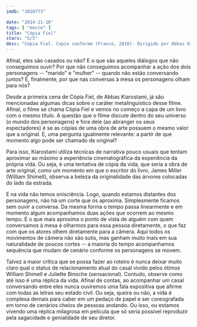 ```yaml
---
imdb: "1020773"

date: "2014-11-16"
tags: [ "movie" ]
title: "Cópia Fiel"
stars: "5/5"
desc: "Cópia Fiel. Copie conforme (France, 2010). Dirigido por Abbas Kiarostami. Escrito por Caroline Eliacheff, Abbas Kiarostami. Com Juliette Binoche, William Shimell, Jean-Claude Carrière, Agathe Natanson, Gianna Giachetti, Adrian Moore, Angelo Barbagallo, Andrea Laurenzi, Filippo Trojano."
---
```

Afinal, eles são casados ou não? E o que são aqueles diálogos que não conseguimos ouvir? Por que não conseguimos acompanhar a ação dos dois personagens -- "marido" e "mulher" -- quando não estão conversando juntos? E, finalmente, por que nas conversas à mesa os personagens olham para nós?

Desde a primeira cena de Cópia Fiel, de Abbas Kiarostami, já são mencionadas algumas dicas sobre o caráter metalinguístico desse filme. Afinal, o filme se chama Cópia Fiel e vemos no começo a capa de um livro com o mesmo título. A questão que o filme discute dentro do seu universo (o mundo dos personagens) e fora dele (ao abranger os seus espectadores) é se as cópias de uma obra de arte possuem o mesmo valor que a original. E, uma pergunta igualmente relevante: a partir de que momento algo pode ser chamado de original?

Para isso, Kiarostami utiliza técnicas de narrativa pouco usuais que tentam aproximar ao máximo a experiência cinematográfica da experiência da própria vida. Ou seja, é uma tentativa de cópia da vida, que seria a obra de arte original, como um momento em que o escritor do livro, James Miller (William Shimell), observa a beleza da originalidade das árvores colocadas do lado da estrada.

E na vida não temos onisciência. Logo, quando estamos distantes dos personagens, não há um corte que os aproxima. Simplesmente ficamos sem ouvir a conversa. Da mesma forma o tempo passa linearmente e em momento algum acompanhamos duas ações que ocorrem ao mesmo tempo. E o que mais aproxima o ponto de vista de alguém com quem conversamos à mesa é olharmos para essa pessoa diretamente, o que faz com que os atores olhem diretamente para a câmera. Aqui todos os movimentos de câmera não são sutis, mas ganham muito mais em sua naturalidade de poucos cortes -- a maioria do tempo acompanhamos sequência que mudam de cenário conforme os personagens se movem.

Talvez a maior crítica que se possa fazer ao roteiro é nunca deixar muito claro qual o status de relacionamento atual do casal vivido pelos ótimos William Shimell e Juliette Binoche (sensacional). Contudo, observe como até isso é uma réplica da vida. Afinal de contas, ao acompanhar um casal conversando entre eles nunca ouviremos uma fala expositiva que afirme com todas as letras seu estado civil. Ou seja, queira ou não, a vida é complexa demais para caber em um pedaço de papel e ser coreografada em torno de cenários cheios de pessoas andando. Ou isso, ou estamos vivendo uma réplica milagrosa em película que só seria possível reproduzir pela sagacidade e genialidade de seu diretor.
